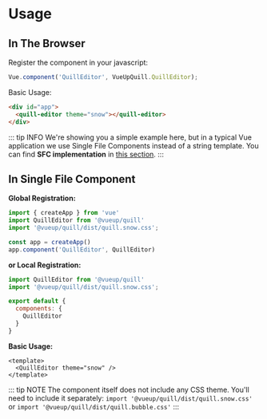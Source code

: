 # Usage

## In The Browser

Register the component in your javascript:

```js
Vue.component('QuillEditor', VueUpQuill.QuillEditor);
```

Basic Usage:

``` html
<div id="app">
  <quill-editor theme="snow"></quill-editor>
</div>
```
::: tip INFO
We're showing you a simple example here, but in a typical Vue application we use Single File Components instead of a string template. You can find **SFC implementation** in [this section](usage.md#in-single-file-component).
:::

## In Single File Component

**Global Registration:**

``` javascript
import { createApp } from 'vue'
import QuillEditor from '@vueup/quill'
import '@vueup/quill/dist/quill.snow.css';

const app = createApp()
app.component('QuillEditor', QuillEditor)
```

**or Local Registration:**

``` javascript
import QuillEditor from '@vueup/quill'
import '@vueup/quill/dist/quill.snow.css';

export default {
  components: {
    QuillEditor
  }
}
```

**Basic Usage:**

``` vue
<template>
  <QuillEditor theme="snow" />
</template>
```

::: tip NOTE
The component itself does not include any CSS theme. You'll need to include it separately:
`import '@vueup/quill/dist/quill.snow.css'` or `import '@vueup/quill/dist/quill.bubble.css'`
:::
